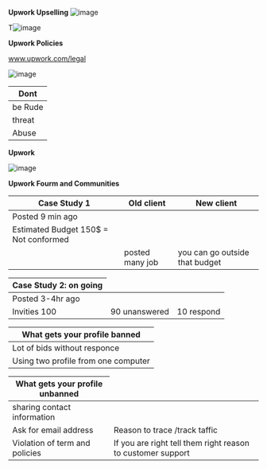 **Upwork Upselling**
![image](https://github.com/princit/FreeLancing/assets/29123911/c05c8758-de41-4417-b324-d4788c51d6b8)

T![image](https://github.com/princit/FreeLancing/assets/29123911/4ccc9274-a6b8-4324-b6f1-419f379aa7ae)

**Upwork Policies**

www.upwork.com/legal

![image](https://github.com/princit/FreeLancing/assets/29123911/e84d25a0-99c1-467d-83f0-a9d636987e29)


 <table>
    <thead>
      <tr>
        <th>Dont </th>
      </tr>
    </thead>
    <tbody>
        <tr>
            <td> be Rude</td>
        </tr>
        <tr>
            <td>threat</td>
        </tr>
         <tr>
            <td>Abuse</td>
        </tr>
    </tbody>
  </table>

  **Upwork**

![image](https://github.com/princit/FreeLancing/assets/29123911/3a8fb6e9-dcd9-4cc3-acbf-cc4ddbd4f6fa)

  **Upwork Fourm and Communities**

<table>
    <thead>
      <tr>
        <th>Case Study 1 </th>
        <th>Old client </th>
        <th>New client</th>   
      </tr>
    </thead>
    <tbody>
        <tr>
            <td>Posted 9 min ago</td>
            <td></td>
            <td></td>
        </tr>
        <tr>
            <td>Estimated Budget 150$  = Not conformed</td>
            <td></td>
            <td></td>
        </tr>
         <tr>
            <td></td>
            <td>posted many job </td>
            <td>you can go outside that budget</td>
        </tr>
    </tbody>
  </table>
  
<table>
    <thead>
      <tr>
        <th>Case Study 2: on going </th>
      </tr>
    </thead>
    <tbody>
        <tr>
            <td>Posted 3-4hr ago</td>
            <td></td>
            <td></td>
        </tr>
        <tr>
            <td>Invities 100</td>
            <td>90 unanswered</td>
            <td>10 respond</td>
        </tr>
    </tbody>
  </table>
  
<table>
    <thead>
      <tr>
        <th>What gets your profile banned</th>
      </tr>
    </thead>
    <tbody>
        <tr>
            <td>Lot of bids without responce</td>
        </tr>
        <tr>
            <td>Using two profile from one computer</td>
        </tr>
    </tbody>
  </table>
  <table>
    <thead>
      <tr>
        <th>What gets your profile unbanned</th>
      </tr>
    </thead>
    <tbody>
        <tr>
            <td>sharing contact information</td>
        </tr>
        <tr>
            <td>Ask for email address</td>
            <td>Reason to trace /track taffic</td>
        </tr>
        <tr>
            <td>Violation of term and policies</td>
            <td>If you are right tell them right reason to customer support</td>
        </tr>
    </tbody>
  </table>
